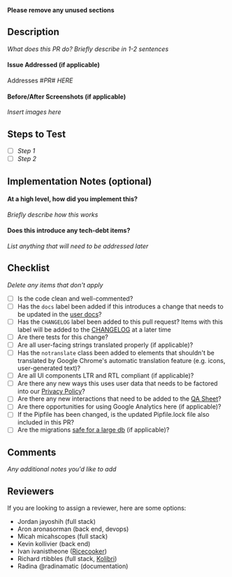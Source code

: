 **Please remove any unused sections**

## Description

*What does this PR do? Briefly describe in 1-2 sentences*

#### Issue Addressed (if applicable)

Addresses #*PR# HERE*

#### Before/After Screenshots (if applicable)

*Insert images here*


## Steps to Test

- [ ] *Step 1*
- [ ] *Step 2*

## Implementation Notes (optional)

#### At a high level, how did you implement this?

*Briefly describe how this works*

#### Does this introduce any tech-debt items?

*List anything that will need to be addressed later*


## Checklist

*Delete any items that don't apply*

- [ ] Is the code clean and well-commented?
- [ ] Has the `docs` label been added if this introduces a change that needs to be updated in the [user docs](https://kolibri-studio.readthedocs.io/en/latest/index.html)?
- [ ] Has the `CHANGELOG` label been added to this pull request? Items with this label will be added to the [CHANGELOG](https://github.com/learningequality/studio/blob/master/CHANGELOG.md) at a later time
- [ ] Are there tests for this change?
- [ ] Are all user-facing strings translated properly (if applicable)?
- [ ] Has the `notranslate` class been added to elements that shouldn't be translated by Google Chrome's automatic translation feature (e.g. icons, user-generated text)?
- [ ] Are all UI components LTR and RTL compliant (if applicable)?
- [ ] Are there any new ways this uses user data that needs to be factored into our [Privacy Policy](https://github.com/learningequality/studio/tree/master/contentcuration/contentcuration/templates/policies/text)?
- [ ] Are there any new interactions that need to be added to the [QA Sheet](https://docs.google.com/spreadsheets/d/1HF4Gy6rb_BLbZoNkZEWZonKFBqPyVEiQq4Ve6XgIYmQ/edit#gid=0)?
- [ ] Are there opportunities for using Google Analytics here (if applicable)?
- [ ] If the Pipfile has been changed, is the updated Pipfile.lock file also included in this PR?
- [ ] Are the migrations [safe for a large db](https://www.braintreepayments.com/blog/safe-operations-for-high-volume-postgresql/) (if applicable)?

## Comments

*Any additional notes you'd like to add*

## Reviewers

If you are looking to assign a reviewer, here are some options:
- Jordan jayoshih (full stack)
- Aron aronasorman (back end, devops)
- Micah micahscopes (full stack)
- Kevin kollivier (back end)
- Ivan ivanistheone ([Ricecooker](https://github.com/learningequality/ricecooker))
- Richard rtibbles (full stack, [Kolibri](https://github.com/learningequality/kolibri))
- Radina @radinamatic (documentation)
